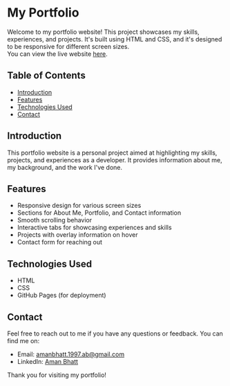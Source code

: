 # My Portfolio

Welcome to my portfolio website! This project showcases my skills, experiences, and projects. It's built using HTML and CSS, and it's designed to be responsive for different screen sizes.<br> 
You can view the live website [here](https://amanbhatt97.github.io/portfolio/).

## Table of Contents

- [Introduction](#introduction)
- [Features](#features)
- [Technologies Used](#technologies-used)
- [Contact](#contact)

## Introduction

This portfolio website is a personal project aimed at highlighting my skills, projects, and experiences as a developer. It provides information about me, my background, and the work I've done.

## Features

- Responsive design for various screen sizes
- Sections for About Me, Portfolio, and Contact information
- Smooth scrolling behavior
- Interactive tabs for showcasing experiences and skills
- Projects with overlay information on hover
- Contact form for reaching out

## Technologies Used

- HTML
- CSS
- GitHub Pages (for deployment)

## Contact

Feel free to reach out to me if you have any questions or feedback. You can find me on:

- Email: amanbhatt.1997.ab@gmail.com
- LinkedIn: [Aman Bhatt](https://www.linkedin.com/in/amanbhatt1997/)

Thank you for visiting my portfolio!
